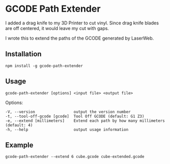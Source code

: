 # GCODE Path Extender

I added a drag knife to my 3D Printer to cut vinyl. Since drag knife blades are off centered, it would leave my cut with gaps.

I wrote this to extend the paths of the GCODE generated by LaserWeb.

## Installation
`npm install -g gcode-path-extender`

## Usage

`gcode-path-extender [options] <input file> <output file>`

Options:

    -V, --version                 output the version number
    -t, --tool-off-gcode [gcode]  Tool Off GCODE (default: G1 Z3)
    -e, --extend [millimeters]    Extend each path by how many millimeters (default: 4)
    -h, --help                    output usage information

## Example

`gcode-path-extender --extend 6 cube.gcode cube-extended.gcode`